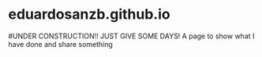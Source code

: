 # eduardosanzb.github.io

#UNDER CONSTRUCTION!! JUST GIVE SOME DAYS!
A page to show what I have done and share something
